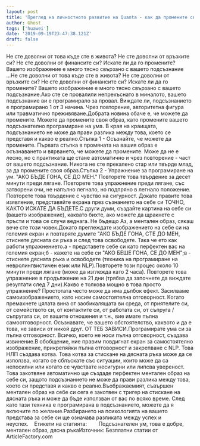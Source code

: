 ```yaml
---
layout: post
title: 'Преглед на личностното развитие на Quanta - как да промените своя образ'
author: Ghost
tags: ['huawei']
date: '2019-09-19T23:47:38.121Z'
draft: false
---
```


Не сте доволни от това къде сте в живота? Не сте доволни от връзките си? Не сте доволни от финансите си? Искате ли да го промените? Вашето изображение е много тясно свързано с вашето подсъзнание ...Не сте доволни от това къде сте в живота? Не сте доволни от връзките си? Не сте доволни от финансите си? Искате ли да го промените? Вашето изображение е много тясно свързано с вашето подсъзнание.Ако сте се провалили непрекъснато в миналото, вашето подсъзнание ви е програмирало за провал. Виждате ли, подсъзнанието е програмирано 1 от 3 начина. Чрез повторение, авторитетна фигура или травматично преживяване.Добрата новина обаче е, че можете да промените. Можете да промените своя образ, като промените вашето подсъзнателно програмиране на ума. В края на краищата, подсъзнанието не може да прави разлика между това, което се представя и какво е реално.Стъпка 1 - Осъзнайте, че можете да промените. Първата стъпка в промяната на вашия образ е осъзнаването и вярването, че можете да промените. Може да не е лесно, но с практиката ще стане автоматично и чрез повторение - част от вашето подсъзнание. Никога не сте прекалено стар или твърде млад, за да промените своя образ.Стъпка 2 - Упражнение за програмиране на ум. "АКО БЪДЕ ГОНА, СЕ ДО МЕН." Повторете това твърдение за десет минути преди лягане. Повторете това упражнение преди лягане, със затворени очи, не напълно легнало, но подпряно в легнало положение. Повторете това твърдение с чувство на сигурност. Докато правите това изявление, представяйте екрана през съзнанието на себе си ТОЧНО, КАКТО ИСКАТЕ ДА БЪДЕТЕ.С други думи, създайте картина на себе си (вашето изображение), каквато бихте, ако можете да щракнете с пръсти и това се случи веднага. Не бъдещо Аз, а ментален образ, сякаш вече сте този човек.Докато преглеждате изображението на себе си на големия екран и повтаряте думите "АКО БЪДЕ ГОНА, СТЕ ДО МЕН, стиснете дясната си ръка и след това освободете. Така че ето как работи упражнението.а - представете себе си като перфектен вас на големия екран;б - кажете на себе си "АКО БЕШЕ ГОНА, СЕ ДО МЕН";в - стиснете дясната ръка и освободете (техника на програмиране на невролингвистичен език или NLP).Повторете този процес около 10 минути преди лягане (може да изглежда като 2 часа). Повторете това упражнение в продължение на 21 дни (трябва да започнете да виждате резултати след 7 дни).Какво е толкова мощно в това просто упражнение? Простотата често може да има дълбок ефект. Засилваме самоизображението, като носим самостоятелна отговорност. Когато премахнете цялата вина от заобикалящата ви среда, от приятелите си, от семейството си, от контактите си, от работата си, от съпруга / съпругата си, от вашите отношения и т.н., вие имате пълна самоотговорност. Осъзнавате, че вашето обстоятелство, каквото и да е това, не зависи от никой друг. ОТ ТЕБ ЗАВИСИ.Програмирате ума си за пълна отговорност. Всичко, което не носи пълна отговорност, създава извинение.В обобщение, ние правим повдигнат екран за самостоятелно изображение, прикрепяйки пълна отговорност и закрепване с NLP. Това НЛП създава котва. Това котва за стискане на дясната ръка може да се използва, когато се сблъскате със ситуации, които може да са непосилни или когато се чувствате несигурни или липсва увереност. Това закотвяне автоматично ще създаде перфектен ментален образ на себе си, защото подсъзнанието не може да прави разлика между това, което си представя и какво е реално.Въображаемият, съвършен ментален образ на себе си сега е закотвен с тригер на стискане на дясната ръка и може да бъде използван от вас по всяко време. След като тази техника е програмирана в подсъзнанието, можете да я включите по желание.Разбирането на психологията на вашето представа за себе си ще означава разликата между успех и неуспех.    Етикети на статията:        Подсъзнателен ум, това е добре, ментален образ, дясна ръкаИзточник: Безплатни статии от ArticleFactory.com
